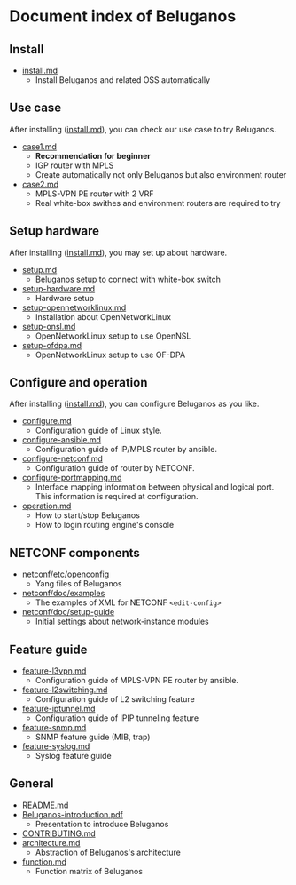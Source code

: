 # Document index of Beluganos

## Install

- [install.md](install.md)
	- Install Beluganos and related OSS automatically

## Use case

After installing ([install.md](install.md)), you can check our use case to try Beluganos.

- [case1.md](example/case1/case1.md)
	- **Recommendation for beginner**
	- IGP router with MPLS
	- Create automatically not only Beluganos but also environment router
- [case2.md](example/case2/case2.md)
	- MPLS-VPN PE router with 2 VRF
	- Real white-box swithes and environment routers are required to try

## Setup hardware

After installing ([install.md](install.md)), you may set up about hardware.

- [setup.md](setup.md)
	- Beluganos setup to connect with white-box switch
- [setup-hardware.md](setup-hardware.md)
	- Hardware setup
- [setup-opennetworklinux.md](setup-opennetworklinux.md)
	- Installation about OpenNetworkLinux
- [setup-onsl.md](setup-onsl.md)
	- OpenNetworkLinux setup to use OpenNSL
- [setup-ofdpa.md](setup-ofdpa.md)
	- OpenNetworkLinux setup to use OF-DPA

## Configure and operation

After installing ([install.md](install.md)), you can configure Beluganos as you like.

- [configure.md](configure.md)
	- Configuration guide of Linux style.
- [configure-ansible.md](configure-ansible.md)
	- Configuration guide of IP/MPLS router by ansible.
- [configure-netconf.md](configure-netconf.md)
	- Configuration guide of router by NETCONF.
- [configure-portmapping.md](configure-portmapping.md)
	- Interface mapping information between physical and logical port. This information is required at configuration.
- [operation.md](operation.md)
	- How to start/stop Beluganos
	- How to login routing engine's console

## NETCONF components

- [netconf/etc/openconfig](https://github.com/beluganos/netconf/tree/master/etc/openconfig)
	- Yang files of Beluganos
- [netconf/doc/examples](https://github.com/beluganos/netconf/tree/master/doc/examples)
	- The examples of XML for NETCONF `<edit-config>`
- [netconf/doc/setup-guide](https://github.com/beluganos/netconf/blob/master/doc/setup-guide.md)
	- Initial settings about network-instance modules

## Feature guide

- [feature-l3vpn.md](feature-l3vpn.md)
	- Configuration guide of MPLS-VPN PE router by ansible.
- [feature-l2switching.md](feature-l2switching.md)
	- Configuration guide of L2 switching feature
- [feature-iptunnel.md](feature-iptunnel.md)
	- Configuration guide of IPIP tunneling feature
- [feature-snmp.md](feature-snmp.md)
	- SNMP feature guide (MIB, trap)
- [feature-syslog.md](feature-syslog.md)
	- Syslog feature guide

## General

- [README.md](../README.md)
- [Beluganos-introduction.pdf](Beluganos-introduction.pdf)
	- Presentation to introduce Beluganos
- [CONTRIBUTING.md](../CONTRIBUTING.md)
- [architecture.md](architecture.md)
	- Abstraction of Beluganos's architecture
- [function.md](function.md)
	- Function matrix of Beluganos
